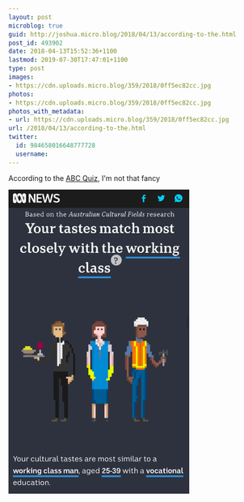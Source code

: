 ```yaml
---
layout: post
microblog: true
guid: http://joshua.micro.blog/2018/04/13/according-to-the.html
post_id: 493902
date: 2018-04-13T15:52:36+1100
lastmod: 2019-07-30T17:47:01+1100
type: post
images:
- https://cdn.uploads.micro.blog/359/2018/0ff5ec82cc.jpg
photos:
- https://cdn.uploads.micro.blog/359/2018/0ff5ec82cc.jpg
photos_with_metadata:
- url: https://cdn.uploads.micro.blog/359/2018/0ff5ec82cc.jpg
url: /2018/04/13/according-to-the.html
twitter:
  id: 984658016648777728
  username: 
---
```

According to the [ABC Quiz](http://abc.net.au/news/2018-04-13/what-your-habits-reveal-about-your-social-class/9610658), I'm not that fancy

<img src="uploads/2018/0ff5ec82cc.jpg" width="358" height="600" />
